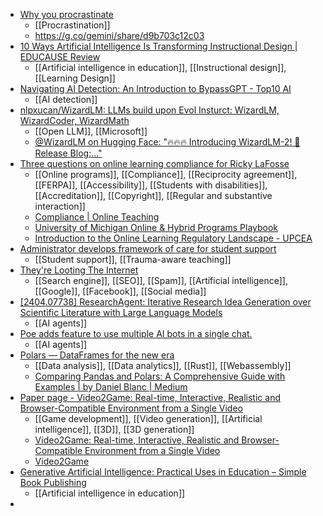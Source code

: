 - [Why you procrastinate](https://youtu.be/FWTNMzK9vG4?si=SC5sjY805R59x8qO)
	- [[Procrastination]]
	- https://g.co/gemini/share/d9b703c12c03
- [10 Ways Artificial Intelligence I﻿s Transforming Instructional Design | EDUCAUSE Review](https://er.educause.edu/articles/2023/8/10-ways-artificial-intelligence-is-transforming-instructional-design)
	- [[Artificial intelligence in education]], [[Instructional design]], [[Learning Design]]
- [Navigating AI Detection: An Introduction to BypassGPT - Top10 AI](https://top10ai.tech/bypass-ai-detection-introduction-to-bypassgpt/)
	- [[AI detection]]
- [nlpxucan/WizardLM: LLMs build upon Evol Insturct: WizardLM, WizardCoder, WizardMath](https://github.com/nlpxucan/WizardLM)
	- [[Open LLM]], [[Microsoft]]
	- [@WizardLM on Hugging Face: "🔥🔥🔥 Introducing WizardLM-2! 📙Release Blog:…"](https://huggingface.co/posts/WizardLM/329547800484476)
- [Three questions on online learning compliance for Ricky LaFosse](https://www.insidehighered.com/opinion/blogs/learning-innovation/2024/04/16/three-questions-online-learning-compliance-ricky?mc_cid=5a5598dc24)
	- [[Online programs]], [[Compliance]], [[Reciprocity agreement]], [[FERPA]], [[Accessibility]], [[Students with disabilities]], [[Accreditation]], [[Copyright]], [[Regular and substantive interaction]]
	- [Compliance | Online Teaching](https://onlineteaching.umich.edu/compliance/)
	- [University of Michigan Online & Hybrid Programs Playbook](https://docs.google.com/document/d/1vykpkDeHOurAk4oB4unLxZp7IlNB9UE3H4oxIKGCkDk/mobilebasic)
	- [Introduction to the Online Learning Regulatory Landscape - UPCEA](https://upcea.edu/news/government-affairs/introduction-to-the-online-learning-regulatory-landscape/)
- [Administrator develops framework of care for student support](https://www.insidehighered.com/news/student-success/health-wellness/2024/04/10/administrator-develops-framework-care-student)
	- [[Student support]], [[Trauma-aware teaching]]
- [They're Looting The Internet](https://www.wheresyoured.at/the-great-looting-of-the-internet/)
	- [[Search engine]], [[SEO]], [[Spam]], [[Artificial intelligence]], [[Google]], [[Facebook]], [[Social media]]
- [[2404.07738] ResearchAgent: Iterative Research Idea Generation over Scientific Literature with Large Language Models](https://arxiv.org/abs/2404.07738)
	- [[AI agents]]
- [Poe adds feature to use multiple AI bots in a single chat.](https://bensbites.beehiiv.com/p/poe-adds-feature-use-multiple-ai-bots-single-chat)
	- [[AI agents]]
- [Polars — DataFrames for the new era](https://pola.rs/)
	- [[Data analysis]], [[Data analytics]], [[Rust]], [[Webassembly]]
	- [Comparing Pandas and Polars: A Comprehensive Guide with Examples | by Daniel Blanc | Medium](https://medium.com/@dblancbellido/comparing-pandas-and-polars-a-comprehensive-guide-with-examples-f5461408efe3)
- [Paper page - Video2Game: Real-time, Interactive, Realistic and Browser-Compatible Environment from a Single Video](https://huggingface.co/papers/2404.09833)
	- [[Game development]], [[Video generation]], [[Artificial intelligence]], [[3D]], [[3D generation]]
	- [Video2Game: Real-time, Interactive, Realistic and Browser-Compatible Environment from a Single Video](https://arxiv.org/abs/2404.09833)
	- [Video2Game](https://video2game.github.io/)
- [Generative Artificial Intelligence: Practical Uses in Education – Simple Book Publishing](https://pressbooks.openedmb.ca/aiineducation/)
	- [[Artificial intelligence in education]]
-